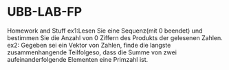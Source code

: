 # UBB-LAB-FP
Homework and Stuff
ex1:Lesen Sie eine Sequenz(mit 0 beendet) und bestimmen Sie die Anzahl von 0 Ziffern des Produkts der gelesenen Zahlen.
ex2: Gegeben sei ein Vektor von Zahlen, finde die langste zusammenhangende Teilfolgeso, dass die Summe von zwei aufeinanderfolgende Elementen eine Primzahl ist.
